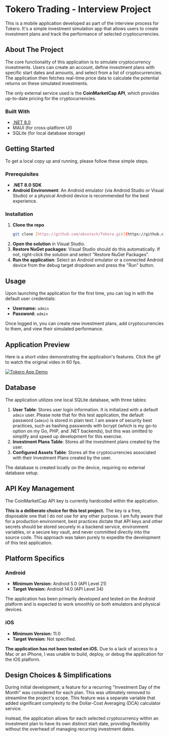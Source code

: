 # Tokero Trading - Interview Project

This is a mobile application developed as part of the interview process for Tokero. It's a simple investment simulation app that allows users to create investment plans and track the performance of selected cryptocurrencies.

## About The Project

The core functionality of this application is to simulate cryptocurrency investments. Users can create an account, define investment plans with specific start dates and amounts, and select from a list of cryptocurrencies. The application then fetches real-time price data to calculate the potential returns on these simulated investments.

The only external service used is the **CoinMarketCap API**, which provides up-to-date pricing for the cryptocurrencies.

### Built With

* [.NET 8.0](https://dotnet.microsoft.com/en-us/download/dotnet/8.0)
* MAUI (for cross-platform UI)
* SQLite (for local database storage)

## Getting Started

To get a local copy up and running, please follow these simple steps.

### Prerequisites

* **.NET 8.0 SDK**
* **Android Environment**: An Android emulator (via Android Studio or Visual Studio) or a physical Android device is recommended for the best experience.

### Installation

1.  **Clone the repo**
    ```sh
    git clone [https://github.com/absotech/Tokero.git](https://github.com/absotech/Tokero.git)
    ```
2.  **Open the solution** in Visual Studio.
3.  **Restore NuGet packages**: Visual Studio should do this automatically. If not, right-click the solution and select "Restore NuGet Packages".
4.  **Run the application**: Select an Android emulator or a connected Android device from the debug target dropdown and press the "Run" button.

## Usage

Upon launching the application for the first time, you can log in with the default user credentials:

* **Username:** `admin`
* **Password:** `admin`

Once logged in, you can create new investment plans, add cryptocurrencies to them, and view their simulated performance.

## Application Preview

Here is a short video demonstrating the application's features. Click the gif to watch the original video in 60 fps.

[![Tokero App Demo](https://andreiivan.com/tokero-preview.gif)](https://andreiivan.com/tokero.mp4)

## Database

The application utilizes one local SQLite database, with three tables:

1.  **User Table**: Stores user login information. It is initialized with a default `admin` user. Please note that for this test application, the default password (`admin`) is stored in plain text. I am aware of security best practices, such as hashing passwords with bcrypt (which is my go-to option on my Go, PHP, and .NET backends), but this was omitted to simplify and speed up development for this exercise.
2.  **Investment Plans Table**: Stores all the investment plans created by the user.
3.  **Configured Assets Table**: Stores all the cryptocurrencies associated with their Investment Plans created by the user.


The database is created locally on the device, requiring no external database setup.

## API Key Management

The CoinMarketCap API key is currently hardcoded within the application.

**This is a deliberate choice for this test project.** The key is a free, disposable one that I do not use for any other purpose. I am fully aware that for a production environment, best practices dictate that API keys and other secrets should be stored securely in a backend service, environment variables, or a secure key vault, and never committed directly into the source code. This approach was taken purely to expedite the development of this test application.

## Platform Specifics

### Android

* **Minimum Version:** Android 5.0 (API Level 21)
* **Target Version:** Android 14.0 (API Level 34)

The application has been primarily developed and tested on the Android platform and is expected to work smoothly on both emulators and physical devices.

### iOS

* **Minimum Version:** 11.0
* **Target Version:** Not specified.

**The application has not been tested on iOS.** Due to a lack of access to a Mac or an iPhone, I was unable to build, deploy, or debug the application for the iOS platform.

## Design Choices & Simplifications

During initial development, a feature for a recurring "Investment Day of the Month" was considered for each plan. This was ultimately removed to streamline the project's scope. This feature was a separate variable that added significant complexity to the Dollar-Cost Averaging (DCA) calculator service.

Instead, the application allows for each selected cryptocurrency within an investment plan to have its own distinct start date, providing flexibility without the overhead of managing recurring investment dates.
